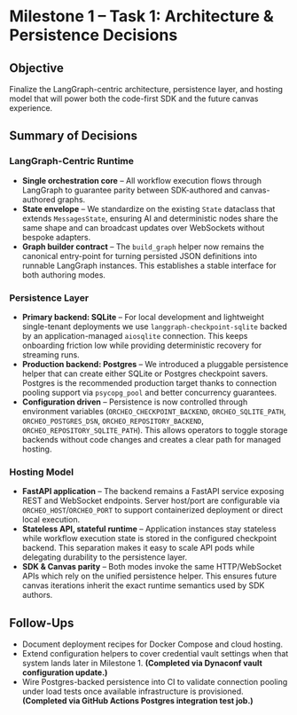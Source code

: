 # Milestone 1 – Task 1: Architecture & Persistence Decisions

## Objective

Finalize the LangGraph-centric architecture, persistence layer, and hosting model
that will power both the code-first SDK and the future canvas experience.

## Summary of Decisions

### LangGraph-Centric Runtime

- **Single orchestration core** – All workflow execution flows through LangGraph to
  guarantee parity between SDK-authored and canvas-authored graphs.
- **State envelope** – We standardize on the existing `State` dataclass that extends
  `MessagesState`, ensuring AI and deterministic nodes share the same shape and can
  broadcast updates over WebSockets without bespoke adapters.
- **Graph builder contract** – The `build_graph` helper now remains the canonical
  entry-point for turning persisted JSON definitions into runnable LangGraph
  instances. This establishes a stable interface for both authoring modes.

### Persistence Layer

- **Primary backend: SQLite** – For local development and lightweight
  single-tenant deployments we use `langgraph-checkpoint-sqlite` backed by an
  application-managed `aiosqlite` connection. This keeps onboarding friction low
  while providing deterministic recovery for streaming runs.
- **Production backend: Postgres** – We introduced a pluggable persistence helper
  that can create either SQLite or Postgres checkpoint savers. Postgres is the
  recommended production target thanks to connection pooling support via
  `psycopg_pool` and better concurrency guarantees.
- **Configuration driven** – Persistence is now controlled through environment
  variables (`ORCHEO_CHECKPOINT_BACKEND`, `ORCHEO_SQLITE_PATH`,
  `ORCHEO_POSTGRES_DSN`, `ORCHEO_REPOSITORY_BACKEND`,
  `ORCHEO_REPOSITORY_SQLITE_PATH`). This allows operators to toggle storage backends without
  code changes and creates a clear path for managed hosting.

### Hosting Model

- **FastAPI application** – The backend remains a FastAPI service exposing REST and
  WebSocket endpoints. Server host/port are configurable via
  `ORCHEO_HOST`/`ORCHEO_PORT` to support containerized deployment or direct local
  execution.
- **Stateless API, stateful runtime** – Application instances stay stateless while
  workflow execution state is stored in the configured checkpoint backend. This
  separation makes it easy to scale API pods while delegating durability to the
  persistence layer.
- **SDK & Canvas parity** – Both modes invoke the same HTTP/WebSocket APIs which
  rely on the unified persistence helper. This ensures future canvas iterations
  inherit the exact runtime semantics used by SDK authors.

## Follow-Ups

- Document deployment recipes for Docker Compose and cloud hosting.
- Extend configuration helpers to cover credential vault settings when that system
  lands later in Milestone 1. **(Completed via Dynaconf vault configuration update.)**
- Wire Postgres-backed persistence into CI to validate connection pooling under
  load tests once available infrastructure is provisioned. **(Completed via
  GitHub Actions Postgres integration test job.)**

